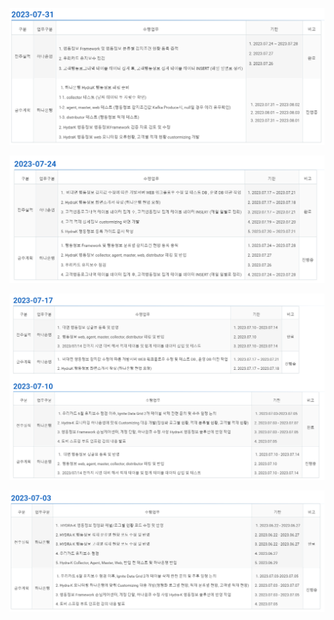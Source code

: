 ![Alt text](./img/image-21.png)

![Alt text](./img/image-22.png)

![Alt text](./img/image-23.png)

![Alt text](./img/image-24.png)